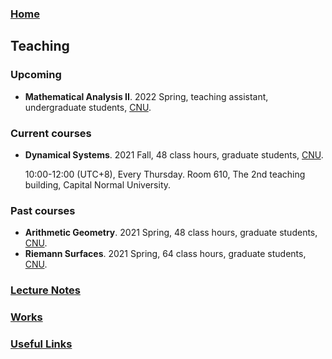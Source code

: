 ### [Home](https://ziyangzhu.github.io/Home/)
## Teaching
### Upcoming
- **Mathematical Analysis II**. 2022 Spring, teaching assistant, undergraduate students, [CNU](https://cnu.edu.cn/).

### Current courses
- **Dynamical Systems**. 2021 Fall, 48 class hours, graduate students, [CNU](https://cnu.edu.cn/).

  10:00-12:00 (UTC+8), Every Thursday. Room 610, The 2nd teaching building, Capital Normal University.

### Past courses
- **Arithmetic Geometry**. 2021 Spring, 48 class hours, graduate students, [CNU](https://cnu.edu.cn/).
- **Riemann Surfaces**. 2021 Spring, 64 class hours, graduate students, [CNU](https://cnu.edu.cn/).


### [Lecture Notes](https://ziyangzhu.github.io/Notes/)
### [Works](https://ziyangzhu.github.io/Works/)
### [Useful Links](https://ziyangzhu.github.io/Links/)
